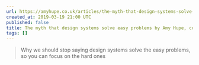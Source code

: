 ```yaml
---
url: https://amyhupe.co.uk/articles/the-myth-that-design-systems-solve-easy-problems/?ref=heydesigner
created_at: 2019-03-19 21:00 UTC
published: false
title: The myth that design systems solve easy problems by Amy Hupe, content designer.
tags: []
---
```


<blockquote>Why we should stop saying design systems solve the easy problems, so you can focus on the hard ones</blockquote>
